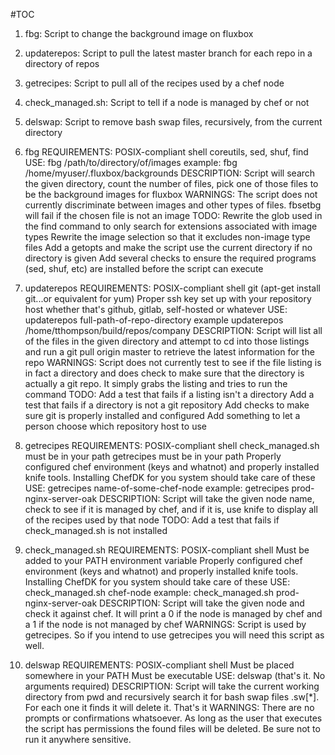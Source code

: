 #TOC

1. fbg: Script to change the background image on fluxbox
2. updaterepos: Script to pull the latest master branch for each repo in a directory of repos
3. getrecipes: Script to pull all of the recipes used by a chef node
4. check_managed.sh: Script to tell if a node is managed by chef or not
5. delswap: Script to remove bash swap files, recursively, from the current directory

1. fbg
 REQUIREMENTS:
  POSIX-compliant shell
  coreutils, sed, shuf, find
 USE:
  fbg /path/to/directory/of/images
  example: fbg /home/myuser/.fluxbox/backgrounds
 DESCRIPTION:
  Script will search the given directory, count the number of files, pick one of those files to be the background images for fluxbox
 WARNINGS:
  The script does not currently discriminate between images and other types of files. fbsetbg will fail if the chosen file is not an image
 TODO:
  Rewrite the glob used in the find command to only search for extensions associated with image types
  Rewrite the image selection so that it excludes non-image type files
  Add a getopts and make the script use the current directory if no directory is given
  Add several checks to ensure the required programs (sed, shuf, etc) are installed before the script can execute

2. updaterepos
    REQUIREMENTS:
        POSIX-compliant shell
        git (apt-get install git...or equivalent for yum)
        Proper ssh key set up with your repository host whether that's github, gitlab, self-hosted or whatever
    USE:
        updaterepos full-path-of-repo-directory
        example updaterepos /home/tthompson/build/repos/company
    DESCRIPTION:
        Script will list all of the files in the given directory and attempt to cd into those listings and run a git pull origin master to retrieve the latest information for the repo
    WARNINGS:
        Script does not currently test to see if the file listing is in fact a directory and does check to make sure that the directory is actually a git repo. It simply grabs the listing and tries to run the command
    TODO:
        Add a test that fails if a listing isn't a directory
        Add a test that fails if a directory is not a git repository
        Add checks to make sure git is properly installed and configured
        Add something to let a person choose which repository host to use

3. getrecipes
    REQUIREMENTS:
        POSIX-compliant shell
        check_managed.sh must be in your path
        getrecipes must be in your path
        Properly configured chef environment (keys and whatnot) and properly installed knife tools. Installing ChefDK for you system should take care of these
    USE:
        getrecipes name-of-some-chef-node
        example: getrecipes prod-nginx-server-oak
    DESCRIPTION:
        Script will take the given node name, check to see if it is managed by chef, and if it is, use knife to display all of the recipes used by that node
    TODO:
        Add a test that fails if check_managed.sh is not installed


4. check_managed.sh
    REQUIREMENTS:
        POSIX-compliant shell
        Must be added to your PATH environment variable
        Properly configured chef environment (keys and whatnot) and properly installed knife tools. Installing ChefDK for you system should take care of these
    USE:
        check_managed.sh chef-node
        example: check_managed.sh prod-nginx-server-oak
    DESCRIPTION:
        Script will take the given node and check it against chef. It will print a 0 if the node is managed by chef and a 1 if the node is not managed by chef
    WARNINGS:
        Script is used by getrecipes. So if you intend to use getrecipes you will need this script as well.

5. delswap
    REQUIREMENTS:
        POSIX-compliant shell
        Must be placed somewhere in your PATH
        Must be executable
    USE:
        delswap (that's it. No arguments required)
    DESCRIPTION:
        Script will take the current working directory from pwd and recursively search it for bash swap files .sw[*]. For each one it finds it will delete it. That's it
    WARNINGS:
        There are no prompts or confirmations whatsoever. As long as the user that executes the script has permissions the found files will be deleted. Be sure not to run it anywhere sensitive.
